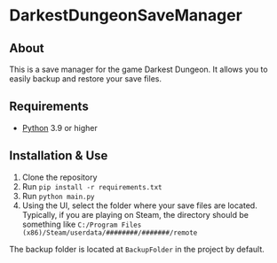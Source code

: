 # DarkestDungeonSaveManager

## About 
This is a save manager for the game Darkest Dungeon. It allows you to 
easily backup and restore your save files.

## Requirements
- [Python](https://www.python.org/downloads/) 3.9 or higher

## Installation & Use
1. Clone the repository
2. Run `pip install -r requirements.txt`
3. Run `python main.py`
4. Using the UI, select the folder where your save files are located. 
Typically, if you are playing on Steam, the directory should be something 
like ```C:/Program Files (x86)/Steam/userdata/########/#######/remote```

The backup folder is located at ```BackupFolder``` in the project by default.
